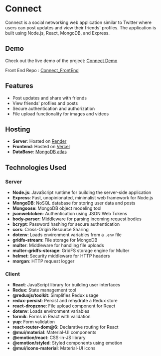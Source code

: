 # Connect

Connect is a social networking web application similar to Twitter where users can post updates and view their friends' profiles. The application is built using Node.js, React, MongoDB, and Express.

## Demo

Check out the live demo of the project: [Connect Demo](https://connect-phi-one.vercel.app/)

Front End Repo : [Connect_FrontEnd](https://github.com/Rishabh022/Connect_FrontEnd)

## Features

- Post updates and share with friends
- View friends' profiles and posts
- Secure authentication and authorization
- File upload functionality for images and videos
  

## Hosting

- **Server**: Hosted on [Render](https://render.com/)
- **Frontend**: Hosted on [Vercel](https://vercel.com/)
- **DataBase**: [MongoDB atlas](https://www.mongodb.com/)

## Technologies Used

### Server

- **Node.js**: JavaScript runtime for building the server-side application
- **Express**: Fast, unopinionated, minimalist web framework for Node.js
- **MongoDB**: NoSQL database for storing user data and posts
- **Mongoose**: MongoDB object modeling tool
- **jsonwebtoken**: Authentication using JSON Web Tokens
- **body-parser**: Middleware for parsing incoming request bodies
- **bcrypt**: Password hashing for secure authentication
- **cors**: Cross-Origin Resource Sharing
- **dotenv**: Loads environment variables from a `.env` file
- **gridfs-stream**: File storage for MongoDB
- **multer**: Middleware for handling file uploads
- **multer-gridfs-storage**: GridFS storage engine for Multer
- **helmet**: Security middleware for HTTP headers
- **morgan**: HTTP request logger

### Client

- **React**: JavaScript library for building user interfaces
- **Redux**: State management tool
- **@reduxjs/toolkit**: Simplifies Redux usage
- **redux-persist**: Persist and rehydrate a Redux store
- **react-dropzone**: File upload component for React
- **dotenv**: Loads environment variables
- **formik**: Forms in React with validation
- **yup**: Form validation
- **react-router-dom@6**: Declarative routing for React
- **@mui/material**: Material-UI components
- **@emotion/react**: CSS-in-JS library
- **@emotion/styled**: Styled components using emotion
- **@mui/icons-material**: Material-UI icons
